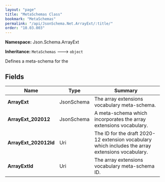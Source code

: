 ```yaml
---
layout: "page"
title: "MetaSchemas Class"
bookmark: "MetaSchemas"
permalink: "/api/JsonSchema.Net.ArrayExt/:title/"
order: "10.03.003"
---
```

**Namespace:** Json.Schema.ArrayExt

**Inheritance:**
`MetaSchemas`
 🡒 
`object`

Defines a meta-schema for the

## Fields

| Name | Type | Summary |
|---|---|---|
| **ArrayExt** | JsonSchema | The array extensions vocabulary meta-schema. |
| **ArrayExt_202012** | JsonSchema | A meta-schema which incorporates the array extensions vocabulary. |
| **ArrayExt_202012Id** | Uri | The ID for the draft 2020-12 extension vocabulary which includes the array extensions vocabulary. |
| **ArrayExtId** | Uri | The array extensions vocabulary meta-schema ID. |

